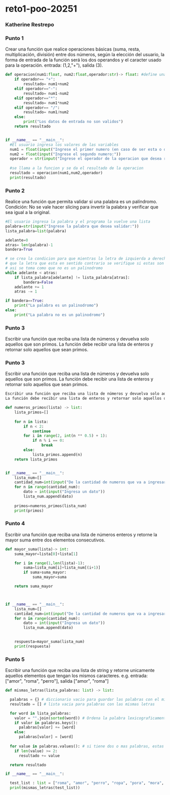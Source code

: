 # reto1-poo-20251
### Katherine Restrepo
### Punto 1
Crear una función que realice operaciones básicas (suma, resta, multiplicación, división) entre dos números, 
según la elección del usuario, la forma de entrada de la función será los dos operandos y el caracter usado
para la operación. entrada: (1,2,"+"), salida (3).

```python
def operacion(num1:float, num2:float,operador:str)-> float: #define una funcion que en base al operador recibido realiza una operacion
    if operador== "+":
        resultado= num1+num2
    elif operador=="-":
        resultado= num1-num2
    elif operador=="*":
        resultado= num1*num2
    elif operador== "/":
        resultado= num1/num2
    else:
        print("Los datos de entrada no son validos")
    return resultado


if __name__ == "__main__":
  #El usuario ingresa los valores de las variables
  num1 = float(input("Ingrese el primer numero (en caso de ser esta o division el minuendo o dividendo respectivamente):"))
  num2 = float(input("Ingrese el segundo numero:"))
  operador = str(input("Ingrese el operador de la operacion que desea realizar:"))
  
  #se llama a la funcion y se da el resultado de la operacion
  resultado = operacion(num1,num2,operador)
  print(resultado)
```

### Punto 2
Realice una función que permita validar si una palabra es un palíndromo. 
Condición: No se vale hacer slicing para invertir la palabra y verificar 
que sea igual a la original.

```python
#El usuario ingresa la palabra y el programa la vuelve una lista
palabra=str(input("Ingrese la palabra que desea validar:"))
lista_palabra=list(palabra)

adelante=0
atras= len(palabra)-1
bandera=True

# se crea la condicion para que mientras la letra de izquierda a derecha este antes
# que la letra que esta en sentido contrario se verifique si estas son iguales, de no ser 
# asi se toma como que no es un palinodromo
while adelante < atras:
    if lista_palabra[adelante] != lista_palabra[atras]:
        bandera=False
    adelante += 1
    atras -= 1

if bandera==True:
    print("La palabra es un palinodromo")
else:
    print("La palabra no es un palinodromo")
```
### Punto 3
Escribir una función que reciba una lista de números y devuelva solo aquellos que son primos. 
La función debe recibir una lista de enteros y retornar solo aquellos que sean primos.

### Punto 3
Escribir una función que reciba una lista de números y devuelva solo aquellos que son primos. 
La función debe recibir una lista de enteros y retornar solo aquellos que sean primos.

```python
Escribir una función que reciba una lista de números y devuelva solo aquellos que son primos. 
La función debe recibir una lista de enteros y retornar solo aquellos que sean primos.

def numeros_primos(lista) -> list:
    lista_primos=[]
    
    for n in lista:
        if n < 2:
            continue
        for i in range(2, int(n ** 0.5) + 1):
            if n % i == 0:
                break
        else:
            lista_primos.append(n)
    return lista_primos


if __name__ == "__main__":
    lista_num=[]
    cantidad_num=int(input("De la cantidad de numeros que va a ingresar"))
    for n in range(cantidad_num):
        dato = int(input("Ingresa un dato"))
        lista_num.append(dato)
        
    primos=numeros_primos(lista_num)
    print(primos)

```

### Punto 4
Escribir una función que reciba una lista de números enteros y retorne la mayor suma entre dos elementos consecutivos.

```python
def mayor_suma(lista)-> int:
    suma_mayor=lista[0]+lista[1]

    for i in range(1,len(lista)-1):
        suma=lista_num[i]+lista_num[(i+1)]
        if suma>suma_mayor:
            suma_mayor=suma

    return suma_mayor



if __name__ == "__main__":
    lista_num=[]
    cantidad_num=int(input("De la cantidad de numeros que va a ingresar"))
    for n in range(cantidad_num):
        dato = int(input("Ingresa un dato"))
        lista_num.append(dato)
        

    respuesta=mayor_suma(lista_num)
    print(respuesta)
```
### Punto 5
Escribir una función que reciba una lista de string y retorne unicamente aquellos elementos que tengan 
los mismos caracteres. e.g. entrada: ["amor", "roma", "perro"], salida ["amor", "roma"]

```python
def mismas_letras(lista_palabras: list) -> list:

  palabras = {} # diccionario vacio para guardar las palabras con el mismo orden lexicografico
  resultado = [] # lista vacia para palabras con las mismas letras

  for word in lista_palabras:
    valor = "".join(sorted(word)) # Ordena la palabra lexicograficamente y guarda la palabra original
    if valor in palabras.keys():
      palabras[valor] += [word]
    else:
      palabras[valor] = [word]
  
  for value in palabras.values(): # si tiene dos o mas palabras, estas tienen las mismas letras
    if len(value) >= 2:
      resultado += value

  return resultado 

if __name__ == "__main__":

  test_list : list = ["roma", "amor", "perro", "ropa", "pora", "mora", "juan", "porre"]
  print(mismas_letras(test_list))
```

